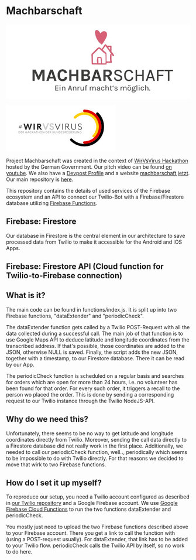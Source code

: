 # Machbarschaft

![Machbarschaft Logo](logo.jpeg)

![WirVsVirus Hackathon Logo](Logo_01_300px.jpg)

Project Machbarschaft was created in the context of [WirVsVirus Hackathon](https://wirvsvirushackathon.org/) hosted by the German Government. Our pitch video can be found [on youtube](https://www.youtube.com/watch?v=8YJ0I0dMmWg). We also have a [Devpost Profile](https://devpost.com/software/einanrufhilft) and a website [machbarschaft.jetzt](https://machbarschaft.jetzt/). Our main repository is [here](https://github.com/marc-sommer/machbarschaft).

This repository contains the details of used services of the Firebase ecosystem and an API to connect our Twilio-Bot with a Firebase/Firestore database utilizing [Firebase Functions](https://firebase.google.com/docs/functions).

## Firebase: Firestore

Our database in Firestore is the central element in our architecture to save processed data from Twilio to make it accessible for the Android and iOS Apps.

## Firebase: Firestore API (Cloud function for Twilio-to-Firebase connection)

## What is it?

The main code can be found in functions/index.js. It is split up into two Firebase functions, "dataExtender" and "periodicCheck". 

The dataExtender function gets called by a Twilio POST-Request with all the data collected during a successful call. The main job of that function is to use Google Maps API to deduce latitude and longitude coordinates from the transcribed address. If that's possible, those coordinates are added to the JSON, otherwise NULL is saved. Finally, the script adds the new JSON, together with a timestamp, to our Firestore database. There it can be read by our App.

The periodicCheck function is scheduled on a regular basis and searches for orders which are open for more than 24 hours, i.e. no volunteer has been found for that order. For every such order, it triggers a recall to the person wo placed the order. This is done by sending a corresponding request to our Twilio instance through the Twilio NodeJS-API.

## Why do we need this?

Unfortunately, there seems to be no way to get latitude and longitude coordinates directly from Twilio. Moreover, sending the call data directly to a Firestore database did not really work in the first place. Additionally, we needed to call our periodicCheck function, well.., periodically which seems to be impossible to do with Twilio directly. For that reasons we decided to move that wirk to two Firebase functions.

## How do I set it up myself?

To reproduce our setup, you need a Twilio account configured as described in [our Twilio repository](https://github.com/machbarschaft/machbarschaft-twilio) and a Google Firebase account. We use [Google Firebase Cloud Functions](https://firebase.google.com/docs/functions) to run the two functions dataExtender and periodicCheck.

You mostly just need to upload the two Firebase functions described above to your Firebase account. There you get a link to call the function with (using a POST-request usually). For dataExtender, that link has to be added to your Twilio flow. periodicCheck calls the Twilio API by itself, so no work to do here.
